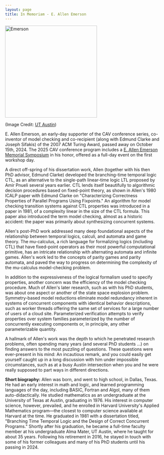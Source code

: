 ```yaml
---
layout: page
title: In Memoriam - E. Allen Emerson
---
```

<img src="https://conferences.i-cav.org/2025/assets/img/allen_emerson.png" alt="Emerson" width="300">

(Image Credit: [UT Austin](https://www.cs.utexas.edu/people/faculty-researchers/e-allen-emerson))

E. Allen Emerson, an early-day supporter of the CAV conference series, co-inventor of model checking and co-recipient (along with Edmund Clarke and Joseph Sifakis) of the 2007 ACM Turing Award, passed away on October 15th, 2024. The 2025 CAV conference program includes a [E. Allen Emerson Memorial Symposium](https://thomaswahl.github.io/EAE-Memorial-Symposium/) in his honor, offered as a full-day event on the first workshop day.

A direct off-spring of his dissertation work, Allen (together with his then PhD advisor, Edmund Clarke) developed the branching-time temporal logic CTL, as an alternative to the single-path linear-time logic LTL proposed by Amir Pnueli several years earlier. CTL lends itself beautifully to algorithmic decision procedures based on fixed-point theory, as shown in Allen's 1980 ICALP paper with Edmund Clarke on "Characterizing Correctness Properties of Parallel Programs Using Fixpoints." An algorithm for model checking transition systems against CTL properties was introduced in a paper in 1981, of a complexity linear in the size of the CTL formula. This paper also introduced the term model checking, almost as a historic accident: the paper was primarily about synthesizing concurrent systems.

Allen's post-PhD work addressed many deep foundational aspects of the relationship between temporal logics, calculi, and automata and game theory. The mu-calculus, a rich language for formalizing logics (including CTL) that have fixed-point operators as their most powerful computational primitive, has an intricate relationship with alternating automata and infinite games. Allen's work led to the concepts of parity games and parity automata, and paved the way to progress on determining the complexity of the mu-calculus model-checking problem.

In addition to the expressiveness of the logical formalism used to specify properties, another concern was the efficiency of the model checking procedure. Much of Allen's later research, such as with his PhD students, was about one aspect or another of the state space explosion problem. Symmetry-based model reductions eliminate model redundancy inherent in systems of concurrent components with identical behavior descriptions, such as worker threads offering the same set of services for a large number of users of a cloud site. Parameterized verification attempts to verify properties over system families parameterized by the number of concurrently executing components or, in principle, any other parameterizable quantity.

A hallmark of Allen's work was the depth to which he penetrated research problems, often spending many years (and several PhD students ...) on finding answers to the most puzzling of questions. These questions were ever-present in his mind: An incautious remark, and you could easily get yourself caught up in a long discussion with him under impossible circumstances, such as at a busy Austin intersection when you and he were really supposed to part ways in different directions.

**Short biography:** Allen was born, and went to high school, in Dallas, Texas. He had an early interest in math and logic, and learned programming languages of the day, including BASIC, Fortran and Algol, many of them auto-didactically. He studied mathematics as an undergraduate at the University of Texas at Austin, graduating in 1976. His interest in computer science, however, prevailed, and he enrolled in Harvard University's Applied Mathematics program—the closest to computer science available at Harvard at the time. He graduated in 1981 with a dissertation titled, "Branching Time Temporal Logic and the Design of Correct Concurrent Programs." Shortly after his graduation, he became a full-time faculty member at his undergraduate Alma Mater, UT Austin, where he taught for about 35 years. Following his retirement in 2016, he stayed in touch with some of his former colleagues and many of his PhD students until his passing in 2024.
